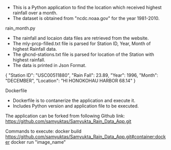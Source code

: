 * This is a Python application to find the location which received highest rainfall over a month.
* The dataset is obtained from "ncdc.noaa.gov" for the year 1981-2010.

rain_month.py
* The rainfall and locaion data files are retrieved from the website.
* The mly-prcp-filled.txt file is parsed for Station  ID, Year, Month of highest Rainfall data.
* The ghcnd-stations.txt file is parsed for location of the Station with highest rainfall.
* The data is printed in Json Format.

{
    "Station ID": "USC00511880",
    "Rain Fall": 23.89,
    "Year": 1996,
    "Month": "DECEMBER",
    "Location": "HI HONOKOHAU HARBOR 68.14"
}

Dockerfile
* Dockerfile is to contanerize the application and execute it.
* Includes Python version  and application file to be executed.

The application can be forked from following Github link: https://github.com/samyuktas/Samyukta_Rain_Data_App.git

Commands to execute:
docker build https://github.com/samyuktas/Samyukta_Rain_Data_App.git#container:docker
docker run "image_name"
